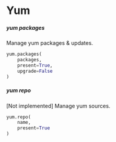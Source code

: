 # Yum

##### yum packages

Manage yum packages & updates.

```py
yum.packages(
    packages,
    present=True,
    upgrade=False
)
```

##### yum repo

[Not implemented] Manage yum sources.

```py
yum.repo(
    name,
    present=True
)
```
